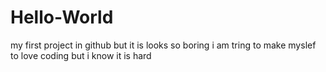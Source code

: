 # Hello-World
my first project in github
but it is looks so boring 
i am tring to make myslef to love coding 
but i know it is hard
